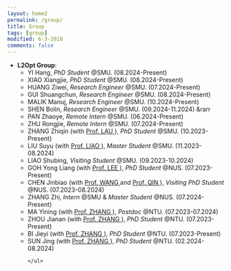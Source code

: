 ```yaml
---
layout: home2
permalink: /group/
title: Group
tags: [group]
modified: 6-3-2018
comments: false
---
```


<ul style="margin-left:0px;">
<!-----
<li>	    
<p>
<b>Guest Editor</b>, <a href="https://www.hindawi.com/journals/mpe/" target="_blank"> Mathematical Problems in Engineering</a>, 2020.
</p>	    
</li>  
-->

<li>	    
<b>L2Opt Group</b>:
	<ul>
	<li> YI Hang, <i>PhD Student</i> @SMU. (08.2024-Present)
	</li>
        <li> XIAO Xiangjie, <i>PhD Student</i> @SMU. (08.2024-Present)
	</li>
	<li> HUANG Ziwei, <i>Research Engineer</i> @SMU. (07.2024-Present)
	</li>
	<li> GUI Shuangchun, <i>Research Engineer</i> @SMU. (08.2024-Present)
	</li>
	<li> MALIK Manuj, <i>Research Engineer</i> @SMU. (10.2024-Present)
	</li>
	<li> SHEN Bolin, <i>Research Engineer</i> @SMU. (09.2024-11.2024) &rarr 
	</li>	
	<li> PAN Zhaoye, <i>Remote Intern</i> @SMU. (06.2024-Present)
	</li>
	<li> ZHU Rongjie, <i>Remote Intern</i> @SMU. (07.2024-Present)
	</li>
	<li> ZHANG Zhiqin (with <a href="http://www.mysmu.edu/faculty/hclau/" target="_blank"> Prof. LAU </a>), <i>PhD Student</i> @SMU. (10.2023-Present)
	</li>
        <li> LIU Suyu (with <a href="https://liziliao.github.io/" target="_blank"> Prof. LIAO </a>), <i>Master Student</i> @SMU. (11.2023-08.2024)
	</li>
	<li> LIAO Shubing, <i>Visiting Student</i> @SMU. (09.2023-10.2024)
	</li>
        <li> GOH Yong Liang (with <a href="https://www.comp.nus.edu.sg/~leews/" target="_blank"> Prof. LEE </a>), <i>PhD Student</i> @NUS. (07.2023-Present)
	</li>
	<li> CHEN Jinbiao (with <a href="https://cse.sysu.edu.cn/content/2551" target="_blank"> Prof. WANG </a> and  <a href="https://cde.nus.edu.sg/isem/staff/qin-hanzhang/" target="_blank"> Prof. QIN </a>), <i>Visiting PhD Student</i> @NUS. (07.2023-08.2024)
	</li>
	<li> ZHANG Zhi, <i>Intern</i> @SMU & <i>Master Student</i> @NUS. (07.2024-Present)
	</li>
      	<li> MA Yining (with <a href="https://personal.ntu.edu.sg/zhangj/" target="_blank"> Prof. ZHANG </a>), <i>Postdoc</i> @NTU. (07.2023-07.2024)
	</li>
	<li> ZHOU Jianan (with <a href="https://personal.ntu.edu.sg/zhangj/" target="_blank"> Prof. ZHANG </a>), <i>PhD Student</i> @NTU. (07.2023-Present)
	</li>
        <li> BI Jieyi (with <a href="https://personal.ntu.edu.sg/zhangj/" target="_blank"> Prof. ZHANG </a>), <i>PhD Student</i> @NTU. (07.2023-Present)
	</li>
        <li> SUN Jing (with <a href="https://personal.ntu.edu.sg/zhangj/" target="_blank"> Prof. ZHANG </a>), <i>PhD Student</i> @NTU. (02.2024-08.2024)
	</li>
		
	</ul>
</li>
<br>	
</ul>


